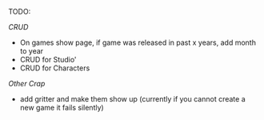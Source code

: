 TODO:

*CRUD*
- On games show page, if game was released in past x years, add month to year
- CRUD for Studio'
- CRUD for Characters



*Other Crap*
- add gritter and make them show up (currently if you cannot create a new game it fails silently)